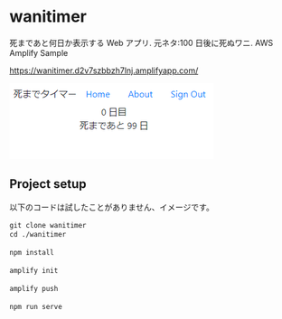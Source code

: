 # wanitimer

死まであと何日か表示する Web アプリ. 元ネタ:100 日後に死ぬワニ. AWS Amplify Sample

https://wanitimer.d2v7szbbzh7lnj.amplifyapp.com/

![wanitimer](./src/assets/wanitimer3.png)

## Project setup

以下のコードは試したことがありません、イメージです。

```
git clone wanitimer
cd ./wanitimer

npm install

amplify init

amplify push

npm run serve
```

